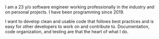 I am a 23 y/o software engineer working professionally in the industry and on personal projects. I have been programming since 2019.

I want to develop clean and usable code that follows best practices and is easy for other developers to work on and contribute to. Documentation, code organization, and testing are that the heart of what I do. 
